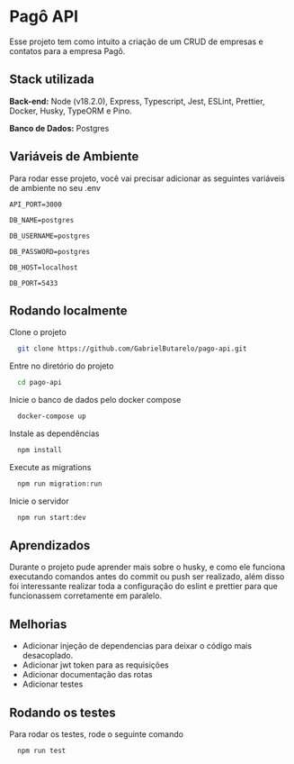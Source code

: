 # Pagô API

Esse projeto tem como intuito a criação de um CRUD de empresas e contatos para a empresa Pagô.

## Stack utilizada

**Back-end:** Node (v18.2.0), Express, Typescript, Jest, ESLint, Prettier, Docker, Husky, TypeORM e Pino.

**Banco de Dados:** Postgres

## Variáveis de Ambiente

Para rodar esse projeto, você vai precisar adicionar as seguintes variáveis de ambiente no seu .env

`API_PORT=3000`

`DB_NAME=postgres`

`DB_USERNAME=postgres`

`DB_PASSWORD=postgres`

`DB_HOST=localhost`

`DB_PORT=5433`

## Rodando localmente

Clone o projeto

```bash
  git clone https://github.com/GabrielButarelo/pago-api.git
```

Entre no diretório do projeto

```bash
  cd pago-api
```

Inicie o banco de dados pelo docker compose

```bash
  docker-compose up
```

Instale as dependências

```bash
  npm install
```

Execute as migrations

```bash
  npm run migration:run
```

Inicie o servidor

```bash
  npm run start:dev
```

## Aprendizados

Durante o projeto pude aprender mais sobre o husky, e como ele funciona executando comandos antes do commit ou push ser realizado, além disso foi interessante realizar toda a configuração do eslint e prettier para que funcionassem corretamente em paralelo.

## Melhorias

- Adicionar injeção de dependencias para deixar o código mais desacoplado.
- Adicionar jwt token para as requisições
- Adicionar documentação das rotas
- Adicionar testes

## Rodando os testes

Para rodar os testes, rode o seguinte comando

```bash
  npm run test
```
